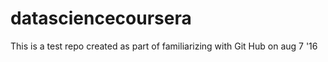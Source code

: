 # datasciencecoursera
This is a test repo created as part of familiarizing with Git Hub on aug 7 '16
